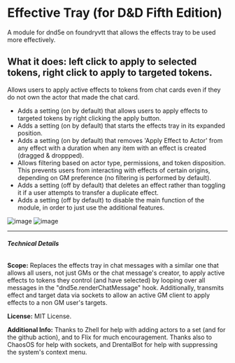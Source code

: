 # Effective Tray (for D&D Fifth Edition)
A module for dnd5e on foundryvtt that allows the effects tray to be used more effectively.

## What it does: left click to apply to selected tokens, right click to apply to targeted tokens.
Allows users to apply active effects to tokens from chat cards even if they do not own the actor that made the chat card.
- Adds a setting (on by default) that allows users to apply effects to targeted tokens by right clicking the apply button.
- Adds a setting (on by default) that starts the effects tray in its expanded position.
- Adds a setting (on by default) that removes 'Apply Effect to Actor' from any effect with a duration when any item with an effect is created (dragged & droppped).
- Allows filtering based on actor type, permissions, and token disposition. This prevents users from interacting with effects of certain origins, depending on GM preference (no filtering is performed by default).
- Adds a setting (off by default) that deletes an effect rather than toggling it if a user attempts to transfer a duplicate effect.
- Adds a setting (off by default) to disable the main function of the module, in order to just use the additional features.

![image](https://github.com/etiquettestartshere/effectivetray/blob/main/img/application.webp)
![image](https://github.com/etiquettestartshere/effectivetray/blob/main/img/settings.webp)

___
###### **Technical Details**

**Scope:** Replaces the effects tray in chat messages with a similar one that allows all users, not just GMs or the chat message's creator, to apply active effects to tokens they control (and have selected) by looping over all messages in the "dnd5e.renderChatMessage" hook. Additionally, transmits effect and target data via sockets to allow an active GM client to apply effects to a non GM user's targets.

**License:** MIT License.

**Additional Info:** Thanks to Zhell for help with adding actors to a set (and for the github action), and to Flix for much encouragement. Thanks also to ChaosOS for help with sockets, and DrentalBot for help with suppressing the system's context menu.
